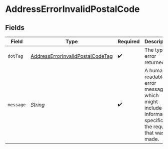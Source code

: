# AddressErrorInvalidPostalCode


## Fields

| Field                                                                                                   | Type                                                                                                    | Required                                                                                                | Description                                                                                             | Example                                                                                                 |
| ------------------------------------------------------------------------------------------------------- | ------------------------------------------------------------------------------------------------------- | ------------------------------------------------------------------------------------------------------- | ------------------------------------------------------------------------------------------------------- | ------------------------------------------------------------------------------------------------------- |
| `dotTag`                                                                                                | [AddressErrorInvalidPostalCodeTag](../../models/shared/AddressErrorInvalidPostalCodeTag.md)             | :heavy_check_mark:                                                                                      | The type of error returned                                                                              | invalid_postal_code                                                                                     |
| `message`                                                                                               | *String*                                                                                                | :heavy_check_mark:                                                                                      | A human-readable error message, which might include information specific to<br/>the request that was made.<br/> | region value BC is not valid for country_code value US                                                  |